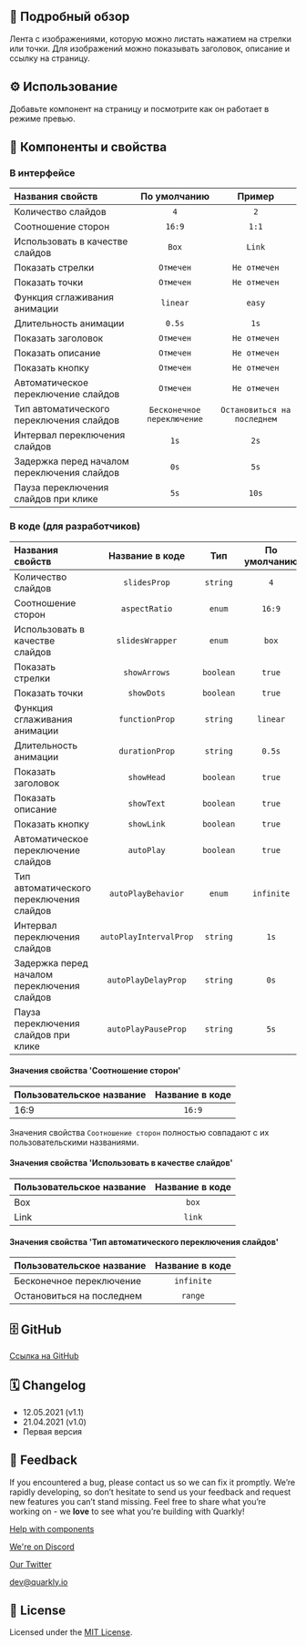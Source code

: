 ## 📖 Подробный обзор

Лента с изображениями, которую можно листать нажатием на стрелки или точки.
Для изображений можно показывать заголовок, описание и ссылку на страницу.

## ⚙️ Использование

Добавьте компонент на страницу и посмотрите как он работает в режиме превью.

## 🧩 Компоненты и свойства

### В интерфейсе

| Названия свойств                            |        По умолчанию        |           Пример            |
| :------------------------------------------ | :------------------------: | :-------------------------: |
| Количество слайдов                          |            `4`             |             `2`             |
| Соотношение сторон                          |           `16:9`           |            `1:1`            |
| Использовать в качестве слайдов             |           `Box`            |           `Link`            |
| Показать стрелки                            |         `Отмечен`          |        `Не отмечен`         |
| Показать точки                              |         `Отмечен`          |        `Не отмечен`         |
| Функция сглаживания анимации                |          `linear`          |           `easy`            |
| Длительность анимации                       |           `0.5s`           |            `1s`             |
| Показать заголовок                          |         `Отмечен`          |        `Не отмечен`         |
| Показать описание                           |         `Отмечен`          |        `Не отмечен`         |
| Показать кнопку                             |         `Отмечен`          |        `Не отмечен`         |
| Автоматическое переключение слайдов         |         `Отмечен`          |        `Не отмечен`         |
| Тип автоматического переключения слайдов    | `Бесконечное переключение` | `Остановиться на последнем` |
| Интервал переключения слайдов               |            `1s`            |            `2s`             |
| Задержка перед началом переключения слайдов |            `0s`            |            `5s`             |
| Пауза переключения слайдов при клике        |            `5s`            |            `10s`            |

### В коде (для разработчиков)

| Названия свойств                            |    Название в коде     |    Тип    | По умолчанию | Пример  |
| :------------------------------------------ | :--------------------: | :-------: | :----------: | :-----: |
| Количество слайдов                          |      `slidesProp`      | `string`  |     `4`      |   `2`   |
| Соотношение сторон                          |     `aspectRatio`      |  `enum`   |    `16:9`    |  `1:1`  |
| Использовать в качестве слайдов             |    `slidesWrapper`     |  `enum`   |    `box`     | `link`  |
| Показать стрелки                            |      `showArrows`      | `boolean` |    `true`    | `false` |
| Показать точки                              |       `showDots`       | `boolean` |    `true`    | `false` |
| Функция сглаживания анимации                |     `functionProp`     | `string`  |   `linear`   | `easy`  |
| Длительность анимации                       |     `durationProp`     | `string`  |    `0.5s`    |  `1s`   |
| Показать заголовок                          |       `showHead`       | `boolean` |    `true`    | `false` |
| Показать описание                           |       `showText`       | `boolean` |    `true`    | `false` |
| Показать кнопку                             |       `showLink`       | `boolean` |    `true`    | `false` |
| Автоматическое переключение слайдов         |       `autoPlay`       | `boolean` |    `true`    | `false` |
| Тип автоматического переключения слайдов    |   `autoPlayBehavior`   |  `enum`   |  `infinite`  | `range` |
| Интервал переключения слайдов               | `autoPlayIntervalProp` | `string`  |     `1s`     |  `2s`   |
| Задержка перед началом переключения слайдов |  `autoPlayDelayProp`   | `string`  |     `0s`     |  `5s`   |
| Пауза переключения слайдов при клике        |  `autoPlayPauseProp`   | `string`  |     `5s`     |  `10s`  |

#### Значения свойства 'Соотношение сторон'

| Пользовательское название | Название в коде |
| :------------------------ | :-------------: |
| 16:9                      |     `16:9`      |

Значения свойства `Соотношение сторон` полностью совпадают с их пользовательскими названиями.

#### Значения свойства 'Использовать в качестве слайдов'

| Пользовательское название | Название в коде |
| :------------------------ | :-------------: |
| Box                       |      `box`      |
| Link                      |     `link`      |

#### Значения свойства 'Тип автоматического переключения слайдов'

| Пользовательское название | Название в коде |
| :------------------------ | :-------------: |
| Бесконечное переключение  |   `infinite`    |
| Остановиться на последнем |     `range`     |

## 🗄 GitHub

[Ссылка на GitHub](https://github.com/quarkly/community-kit/tree/master/src/Carousel)

## 🗓 Changelog

-   12.05.2021 (v1.1)
-   21.04.2021 (v1.0)
-   Первая версия

## 📮 Feedback

If you encountered a bug, please contact us so we can fix it promptly. We’re rapidly developing, so don’t hesitate to send us your feedback and request new features you can’t stand missing. Feel free to share what you’re working on - we **love** to see what you’re building with Quarkly!

[Help with components](https://community.quarkly.io/c/requests/11)

[We're on Discord](https://discord.gg/f9KhSMGX)

[Our Twitter](https://twitter.com/quarklyapp)

[dev@quarkly.io](mailto:dev@quarkly.io)

## 📝 License

Licensed under the [MIT License](https://raw.githubusercontent.com/quarkly/community-kit/master/LICENSE).
